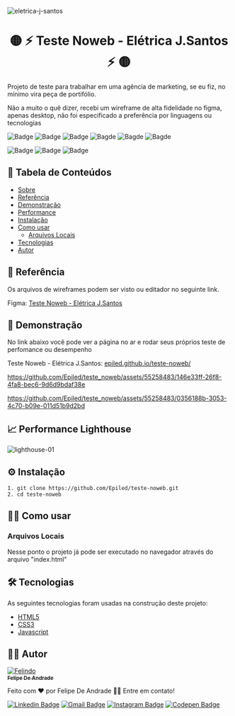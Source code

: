 ![eletrica-j-santos](https://github.com/Epiled/teste_noweb/assets/55258483/05441678-9183-4f9c-bb97-24e334328b6a)


<h1 align="center" id="sobre">🟡 ⚡ Teste Noweb - Elétrica J.Santos ⚡ 🟡</h1>

<p>
  Projeto de teste para trabalhar em uma agência de marketing, se eu fiz, no mínimo vira peça de portifólio.
</p>
<p>
  Não a muito o quê dizer, recebi um wireframe de alta fidelidade no figma, apenas desktop, não foi especificado a preferência por linguagens ou tecnologias
</p>

![Badge](https://img.shields.io/github/last-commit/Epiled/teste-noweb?style=for-the-badge)
![Badge](https://img.shields.io/github/languages/code-size/Epiled/teste-noweb?style=for-the-badge)
![Badge](https://img.shields.io/github/languages/count/Epiled/teste-noweb?style=for-the-badge)
![Bagde](https://img.shields.io/badge/repo%20status-Beta-cyan?style=for-the-badge)
![Bagde](https://img.shields.io/github/v/release/Epiled/teste-noweb?style=for-the-badge)
![Bagde](https://img.shields.io/github/license/Epiled/teste-noweb?style=for-the-badge)

![Badge](https://img.shields.io/badge/-HTML5-E34F26?style=for-the-badge&logo=html5&logoColor=white)
![Badge](https://img.shields.io/badge/-CSS3-1572B6?style=for-the-badge&logo=css3&logoColor=white)
![Badge](https://img.shields.io/badge/-JS-F7DF1E?style=for-the-badge&logo=javascript&logoColor=black)

<h2> 📑 Tabela de Conteúdos </h2>

<!--ts-->
   * [Sobre](#sobre)
   * [Referência](#referencia)
   * [Demonstração](#demonstracao)
   * [Performance](#performance)
   * [Instalação](#instalacao)
   * [Como usar](#como-usar)
      * [Arquivos Locais](#arquivos_locais)
   * [Tecnologias](#tecnologias)
   * [Autor](#autor)
<!--te-->

<h2 id="referencia"> 🔖 Referência </h2>
<p>
  Os arquivos de wireframes podem ser visto ou editador no seguinte link.
<p>
<p>
  Figma: <a href="https://www.figma.com/file/VcbMzf41qKCyXJ0SXSBNkk/Teste-de-Dev-Web-%2F-El%C3%A9trica-J.-Santos-(Teste)?type=design&node-id=58%3A2&mode=design&t=qlclD4rtPneUqJCE-1">Teste Noweb - Elétrica J.Santos</a>
</p>

<h2 id="demonstracao"> 👀 Demonstração </h2>

<p>No link abaixo você pode ver a página no ar e rodar seus próprios teste de perfomance ou desempenho</p>
<p>Teste Noweb - Elétrica J.Santos: <a href="https://epiled.github.io/teste-noweb/">epiled.github.io/teste-noweb/</a></p>

https://github.com/Epiled/teste_noweb/assets/55258483/146e33ff-26f8-4fa8-bec6-9d6d9bdaf38e

https://github.com/Epiled/teste_noweb/assets/55258483/0356188b-3053-4c70-b09e-011d51b9d2bd

<h2 id="performance"> 📈 Performance Lighthouse </h2>

![lighthouse-01](https://github.com/Epiled/teste-noweb/assets/55258483/23eded5b-bdf0-4a81-af82-44b6d31d54a7)

<h2 id="instalacao"> ⚙ Instalação </h2>

```
1. git clone https://github.com/Epiled/teste-noweb.git
2. cd teste-noweb
```

<h2 id="como-usar"> 👩‍🏫 Como usar </h2>

<h3 id="arquivos_locais">Arquivos Locais</h3>
<p>Nesse ponto o projeto já pode ser executado no navegador através do arquivo "index.html"</p>

<h2 id="tecnologias"> 🛠 Tecnologias </h2>

As seguintes tecnologias foram usadas na construção deste projeto:

<ul>
  <li><a href="https://www.w3schools.com/html/default.asp" target="_blank">HTML5</a></li>
  <li><a href="https://www.w3schools.com/css/default.asp" target="_blank">CSS3</a></li>
  <li><a href="https://www.w3schools.com/js/default.asp" target="_blank">Javascript</a></li>
</ul>

<h2 id="autor"> 👨‍💻 Autor </h2>

<a href="https://github.com/Epiled">

![Felindo](https://user-images.githubusercontent.com/55258483/178338085-2cea8bf2-6d0c-409a-9d0e-23359b7d303e.png)
 <br />
 <sub><b>Felipe De Andrade</b></sub></a>

Feito com ❤️ por Felipe De Andrade 👋🏽 Entre em contato!

[![Linkedin Badge](https://img.shields.io/badge/-Felipe-blue?style=flat-square&logo=Linkedin&logoColor=white&link=https://www.linkedin.com/in/fademendonca/)](https://www.linkedin.com/in/fademendonca/)
[![Gmail Badge](https://img.shields.io/badge/-felipe.deam98@gmail.com-c14438?style=flat-square&logo=Gmail&logoColor=white&link=mailto:felipe.deam98@gmail.com)](mailto:felipe.deam98@gmail.com)
[![Instagram Badge](https://img.shields.io/badge/-Instagram-e4405f?style=flat-square&logo=Instagram&logoColor=white&link=https://www.instagram.com/felipe.deam/)](https://www.instagram.com/felipe.deam/)
[![Codepen Badge](https://img.shields.io/badge/-Codepen-000000?style=flat-square&logo=Codepen&logoColor=white&link=https://codepen.io/epiled)](https://codepen.io/epiled)
